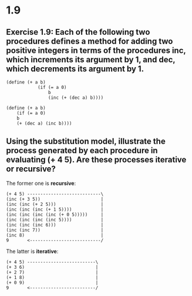 # 1.9

## Exercise 1.9: Each of the following two procedures defines a method for adding two positive integers in terms of the procedures inc, which increments its argument by 1, and dec, which decrements its argument by 1.

```eval-scheme
(define (+ a b)
            (if (= a 0)
                b
                (inc (+ (dec a) b))))

(define (+ a b)
    (if (= a 0)
    b
    (+ (dec a) (inc b))))
```

## Using the substitution model, illustrate the process generated by each procedure in evaluating \(+ 4 5\). Are these processes iterative or recursive?

The former one is **recursive**:

```text
(+ 4 5) ----------------------------\
(inc (+ 3 5))                       |
(inc (inc (+ 2 5)))                 |
(inc (inc (inc (+ 1 5))))           |
(inc (inc (inc (inc (+ 0 5)))))     |
(inc (inc (inc (inc 5))))           |
(inc (inc (inc 6)))                 |
(inc (inc 7))                       |
(inc 8)                             |
9       <---------------------------/
```

The latter is **iterative**:

```text
(+ 4 5) --------------------------\
(+ 3 6)                           |
(+ 2 7)                           |
(+ 1 8)                           |
(+ 0 9)                           |
9       <-------------------------/
```

